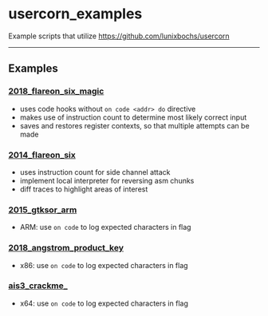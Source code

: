 # usercorn_examples
Example scripts that utilize https://github.com/lunixbochs/usercorn


---

## Examples
### [2018_flareon_six_magic](2018_flareon_six_magic)
 - uses code hooks without `on code <addr> do` directive
 - makes use of instruction count to determine most likely correct input
 - saves and restores register contexts, so that multiple attempts can be made

### [2014_flareon_six](2014_flareon_six)
 - uses instruction count for side channel attack
 - implement local interpreter for reversing asm chunks
 - diff traces to highlight areas of interest
 
### [2015_gtksor_arm](2015_gtksor_arm)
 - ARM: use `on code` to log expected characters in flag
 
### [2018_angstrom_product_key](2018_angstrom_product_key)
 - x86: use `on code` to log expected characters in flag
 
### [ais3_crackme_](ais3_crackme_)
 - x64: use `on code` to log expected characters in flag


